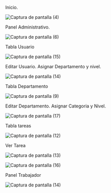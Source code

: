 Inicio.

![Captura de pantalla (4)](https://github.com/larg736/SGT-PP/assets/78891892/992103c7-b79f-43a1-96ae-f615518b5e53)

Panel Administrativo.

![Captura de pantalla (6)](https://github.com/larg736/SGT-PP/assets/78891892/65cf2c22-3822-4124-aabe-2322b8e2eb52)

Tabla Usuario

![Captura de pantalla (15)](https://github.com/larg736/SGT-PP/assets/78891892/bddd83b3-b6e9-4977-abc8-23d38b95bee9)

Editar Usuario. Asignar Departamento y nivel.

![Captura de pantalla (14)](https://github.com/larg736/SGT-PP/assets/78891892/f9e63f2f-071b-4d35-8f19-0ddade56727e)

Tabla Departamento 

![Captura de pantalla (9)](https://github.com/larg736/SGT-PP/assets/78891892/64eb9a7c-5f84-4916-97ca-3a42c6961cf0)

Editar Departamento. Asignar Categoria y Nivel.

![Captura de pantalla (17)](https://github.com/larg736/SGT-PP/assets/78891892/3584eaa1-a07f-4f9f-91da-0d471ce46955)

Tabla tareas 

![Captura de pantalla (12)](https://github.com/larg736/SGT-PP/assets/78891892/d1459ece-de67-454c-a2b5-5ac9c8b6ba9a)

Ver Tarea

![Captura de pantalla (13)](https://github.com/larg736/SGT-PP/assets/78891892/77e20046-7570-44d7-8c2f-c8920de82f82)

![Captura de pantalla (16)](https://github.com/larg736/SGT-PP/assets/78891892/7fe50edf-a268-490a-aaaf-7e254f24b72c)

Panel Trabajador

![Captura de pantalla (14)](https://github.com/larg736/SGT-PP/assets/78891892/3e891e8d-bdb8-460d-8a4a-1c33df4aa758)



